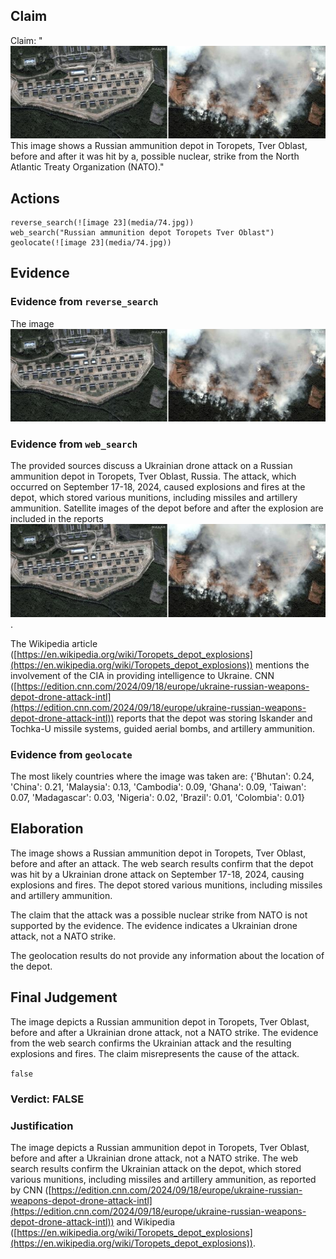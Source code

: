 ## Claim
Claim: "![image 23](media/74.jpg) This image shows a Russian ammunition depot in Toropets, Tver Oblast, before and after it was hit by a, possible nuclear, strike from the North Atlantic Treaty Organization (NATO)."

## Actions
```
reverse_search(![image 23](media/74.jpg))
web_search("Russian ammunition depot Toropets Tver Oblast")
geolocate(![image 23](media/74.jpg))
```

## Evidence
### Evidence from `reverse_search`
The image ![image 23](media/74.jpg)

### Evidence from `web_search`
The provided sources discuss a Ukrainian drone attack on a Russian ammunition depot in Toropets, Tver Oblast, Russia. The attack, which occurred on September 17-18, 2024, caused explosions and fires at the depot, which stored various munitions, including missiles and artillery ammunition. Satellite images of the depot before and after the explosion are included in the reports ![image 23](media/74.jpg).

The Wikipedia article ([https://en.wikipedia.org/wiki/Toropets_depot_explosions](https://en.wikipedia.org/wiki/Toropets_depot_explosions)) mentions the involvement of the CIA in providing intelligence to Ukraine. CNN ([https://edition.cnn.com/2024/09/18/europe/ukraine-russian-weapons-depot-drone-attack-intl](https://edition.cnn.com/2024/09/18/europe/ukraine-russian-weapons-depot-drone-attack-intl)) reports that the depot was storing Iskander and Tochka-U missile systems, guided aerial bombs, and artillery ammunition.


### Evidence from `geolocate`
The most likely countries where the image was taken are: {'Bhutan': 0.24, 'China': 0.21, 'Malaysia': 0.13, 'Cambodia': 0.09, 'Ghana': 0.09, 'Taiwan': 0.07, 'Madagascar': 0.03, 'Nigeria': 0.02, 'Brazil': 0.01, 'Colombia': 0.01}

## Elaboration
The image shows a Russian ammunition depot in Toropets, Tver Oblast, before and after an attack. The web search results confirm that the depot was hit by a Ukrainian drone attack on September 17-18, 2024, causing explosions and fires. The depot stored various munitions, including missiles and artillery ammunition.

The claim that the attack was a possible nuclear strike from NATO is not supported by the evidence. The evidence indicates a Ukrainian drone attack, not a NATO strike.

The geolocation results do not provide any information about the location of the depot.


## Final Judgement
The image depicts a Russian ammunition depot in Toropets, Tver Oblast, before and after a Ukrainian drone attack, not a NATO strike. The evidence from the web search confirms the Ukrainian attack and the resulting explosions and fires. The claim misrepresents the cause of the attack.

`false`

### Verdict: FALSE

### Justification
The image depicts a Russian ammunition depot in Toropets, Tver Oblast, before and after a Ukrainian drone attack, not a NATO strike. The web search results confirm the Ukrainian attack on the depot, which stored various munitions, including missiles and artillery ammunition, as reported by CNN ([https://edition.cnn.com/2024/09/18/europe/ukraine-russian-weapons-depot-drone-attack-intl](https://edition.cnn.com/2024/09/18/europe/ukraine-russian-weapons-depot-drone-attack-intl)) and Wikipedia ([https://en.wikipedia.org/wiki/Toropets_depot_explosions](https://en.wikipedia.org/wiki/Toropets_depot_explosions)).
